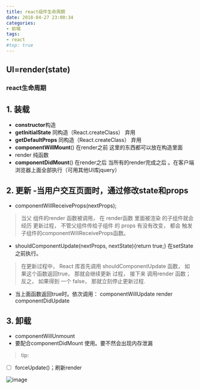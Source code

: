 ```yaml
---
title: react组件生命周期
date: 2018-04-27 23:00:34
categories:
- 前端
tags:
- react
#top: true
---
```




## UI=render(state)

### react生命周期

## 1. 装载
- **constructor**构造
- **getInitialState** 同构造（React.createClass） 弃用
- **getDefaultProps** 同构造（React.createClass） 弃用
- **componentWillMount**()  在render之前 这里的东西都可以放在构造里面
- render 纯函数
- **componentDidMount**() 在render之后 当所有的render完成之后 。在客户端浏览器上面全部执行（可用其他UI库jquery）

## 2. 更新 -当用户交互页面时，通过修改state和props
- componentWillReceiveProps(nextProps);
> 当父 组件的render 函数被调用， 在 render函数 里面被渲染 的子组件就会经历 更新过程， 不管父组件传给子组件 的 props 有没有改变， 都会 触发 子组件的componentWillReceiveProps函数。
	
- shouldComponentUpdate(nextProps, nextState){return true;} 在setState  之前执行。
> 在更新过程中， React 库首先调用 shouldComponentUpdate 函数， 如果这个函数返回true， 那就会继续更新 过程， 接下来 调用render 函数； 反之， 如果得到 一个 false， 那就立刻停止更新过程.

- 当上面函数返回true时。依次调用：
	componentWillUpdate
	render
	componentDidUpdate

## 3. 卸载
- componentWillUnmount
- 要配合componentDidMount 使用。要不然会出现内存泄漏



> tip:

- [ ] forceUpdate()；刷新render

![image](https://user-images.githubusercontent.com/9856659/51670011-a8777280-2000-11e9-96ba-447a3770872f.png)

